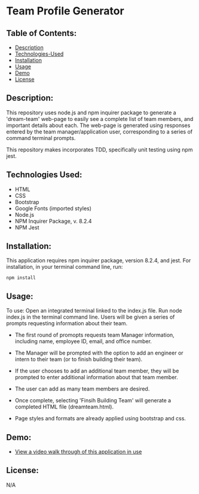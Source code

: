 # Team Profile Generator

## Table of Contents:

- [Description](#description)
- [Technologies-Used](#technologies-used)
- [Installation](#installation)
- [Usage](#usage)
- [Demo](#demo)
- [License](#license)

## Description:

This repository uses node.js and npm inquirer package to generate a 'dream-team' web-page to easily see a complete list of team members, and important details about each. The web-page is generated using responses entered by the team manager/application user, corresponding to a series of command terminal prompts.

This repository makes incorporates TDD, specifically unit testing using npm jest.

## Technologies Used:

- HTML
- CSS
- Bootstrap
- Google Fonts (imported styles)
- Node.js
- NPM Inquirer Package, v. 8.2.4
- NPM Jest

## Installation:

This application requires npm inquirer package, version 8.2.4, and jest.
For installation, in your terminal command line, run:

```
npm install
```

## Usage:

To use: Open an integrated terminal linked to the index.js file. Run node index.js in the terminal command line. Users will be given a series of prompts requesting information about their team.

- The first round of promopts requests team Manager information, including name, employee ID, email, and office number.

- The Manager will be prompted with the option to add an engineer or intern to their team (or to finish building their team).

- If the user chooses to add an additional team member, they will be prompted to enter additional information about that team member.

- The user can add as many team members are desired.

- Once complete, selecting 'Finsih Building Team' will generate a completed HTML file (dreamteam.html).

- Page styles and formats are already applied using bootstrap and css.

## Demo:

- [View a video walk through of this application in use]()

## License:

N/A

